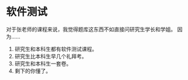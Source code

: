 # 软件测试
对于张老师的课程来说，我觉得题库这东西不如直接问研究生学长和学姐。
因为......

1. 研究生和本科生都有软件测试课程。
2. 研究生比本科生早几个礼拜考。
3. 研究生和本科生一套卷。
4. 剩下的你懂了。

